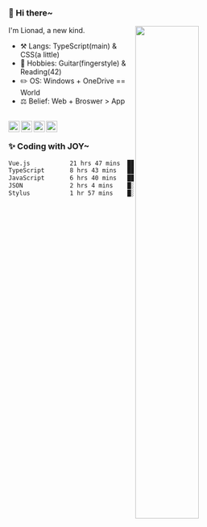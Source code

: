 ### 👋 Hi there~

[<img align="right" width="50%" src="https://github-readme-stats.vercel.app/api?username=Lionad-Morotar&show_icons=true">](https://metrics.lecoq.io/Lionad-Morotar?template=classic)

I'm Lionad, a new kind.

- ⚒️ Langs: TypeScript(main) & CSS(a little)
- 🎨 Hobbies: Guitar(fingerstyle) & Reading(42)
- ✏️ OS: Windows + OneDrive == World
- ⚖️ Belief: Web + Broswer > App

<br />

<a href="https://www.lionad.art">
  <img align="left" alt="lionad-art" width="22px" src="https://cdn.jsdelivr.net/npm/simple-icons@3.1.0/icons/wordpress.svg" />
</a>
<a href="#1806234223">
  <img align="left" alt="1806234223" width="22px" src="https://cdn.jsdelivr.net/npm/simple-icons@3.1.0/icons/tencentqq.svg" />
</a>
<a href="https://www.zhihu.com/people/Lionad">
  <img align="left" alt="132yse" width="22px" src="https://cdn.jsdelivr.net/npm/simple-icons@3.1.0/icons/zhihu.svg" />
</a>
<a href="https://github.com/Lionad-Morotar">
  <img align="left" alt="yisar" width="22px" src="https://cdn.jsdelivr.net/npm/simple-icons@3.1.0/icons/github.svg" />
</a>

<br />

### ✨ Coding with JOY~

<!--START_SECTION:waka-->

```txt
Vue.js           21 hrs 47 mins  ████████████▒░░░░░░░░░░░░   48.71 %
TypeScript       8 hrs 43 mins   █████░░░░░░░░░░░░░░░░░░░░   19.51 %
JavaScript       6 hrs 40 mins   ███▓░░░░░░░░░░░░░░░░░░░░░   14.92 %
JSON             2 hrs 4 mins    █░░░░░░░░░░░░░░░░░░░░░░░░   04.63 %
Stylus           1 hr 57 mins    █░░░░░░░░░░░░░░░░░░░░░░░░   04.37 %
```

<!--END_SECTION:waka-->

